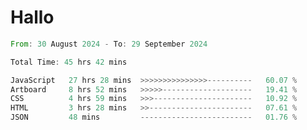 # Hallo
<!--START_SECTION:waka-->

```rust
From: 30 August 2024 - To: 29 September 2024

Total Time: 45 hrs 42 mins

JavaScript   27 hrs 28 mins  >>>>>>>>>>>>>>>----------   60.07 %
Artboard     8 hrs 52 mins   >>>>>--------------------   19.41 %
CSS          4 hrs 59 mins   >>>----------------------   10.92 %
HTML         3 hrs 28 mins   >>-----------------------   07.61 %
JSON         48 mins         -------------------------   01.76 %
```

<!--END_SECTION:waka-->
